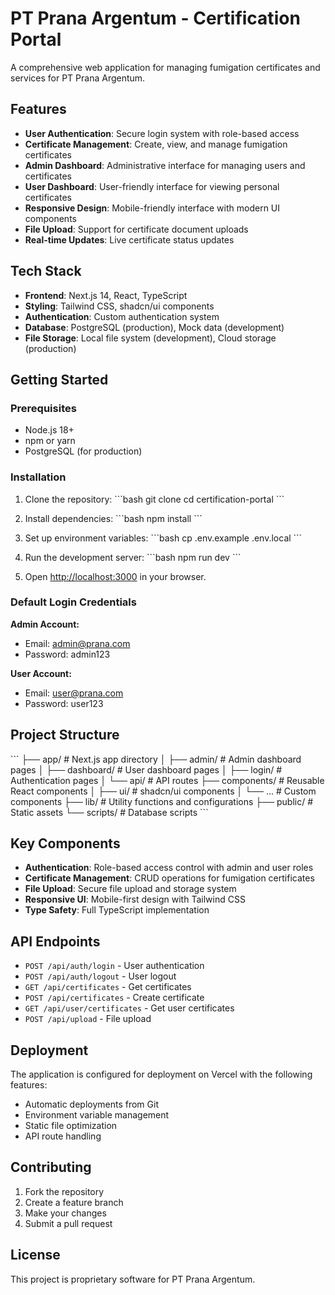 # PT Prana Argentum - Certification Portal

A comprehensive web application for managing fumigation certificates and services for PT Prana Argentum.

## Features

- **User Authentication**: Secure login system with role-based access
- **Certificate Management**: Create, view, and manage fumigation certificates
- **Admin Dashboard**: Administrative interface for managing users and certificates
- **User Dashboard**: User-friendly interface for viewing personal certificates
- **Responsive Design**: Mobile-friendly interface with modern UI components
- **File Upload**: Support for certificate document uploads
- **Real-time Updates**: Live certificate status updates

## Tech Stack

- **Frontend**: Next.js 14, React, TypeScript
- **Styling**: Tailwind CSS, shadcn/ui components
- **Authentication**: Custom authentication system
- **Database**: PostgreSQL (production), Mock data (development)
- **File Storage**: Local file system (development), Cloud storage (production)

## Getting Started

### Prerequisites

- Node.js 18+ 
- npm or yarn
- PostgreSQL (for production)

### Installation

1. Clone the repository:
\`\`\`bash
git clone <repository-url>
cd certification-portal
\`\`\`

2. Install dependencies:
\`\`\`bash
npm install
\`\`\`

3. Set up environment variables:
\`\`\`bash
cp .env.example .env.local
\`\`\`

4. Run the development server:
\`\`\`bash
npm run dev
\`\`\`

5. Open [http://localhost:3000](http://localhost:3000) in your browser.

### Default Login Credentials

**Admin Account:**
- Email: admin@prana.com
- Password: admin123

**User Account:**
- Email: user@prana.com
- Password: user123

## Project Structure

\`\`\`
├── app/                    # Next.js app directory
│   ├── admin/             # Admin dashboard pages
│   ├── dashboard/         # User dashboard pages
│   ├── login/             # Authentication pages
│   └── api/               # API routes
├── components/            # Reusable React components
│   ├── ui/               # shadcn/ui components
│   └── ...               # Custom components
├── lib/                  # Utility functions and configurations
├── public/               # Static assets
└── scripts/              # Database scripts
\`\`\`

## Key Components

- **Authentication**: Role-based access control with admin and user roles
- **Certificate Management**: CRUD operations for fumigation certificates
- **File Upload**: Secure file upload and storage system
- **Responsive UI**: Mobile-first design with Tailwind CSS
- **Type Safety**: Full TypeScript implementation

## API Endpoints

- `POST /api/auth/login` - User authentication
- `POST /api/auth/logout` - User logout
- `GET /api/certificates` - Get certificates
- `POST /api/certificates` - Create certificate
- `GET /api/user/certificates` - Get user certificates
- `POST /api/upload` - File upload

## Deployment

The application is configured for deployment on Vercel with the following features:

- Automatic deployments from Git
- Environment variable management
- Static file optimization
- API route handling

## Contributing

1. Fork the repository
2. Create a feature branch
3. Make your changes
4. Submit a pull request

## License

This project is proprietary software for PT Prana Argentum.
